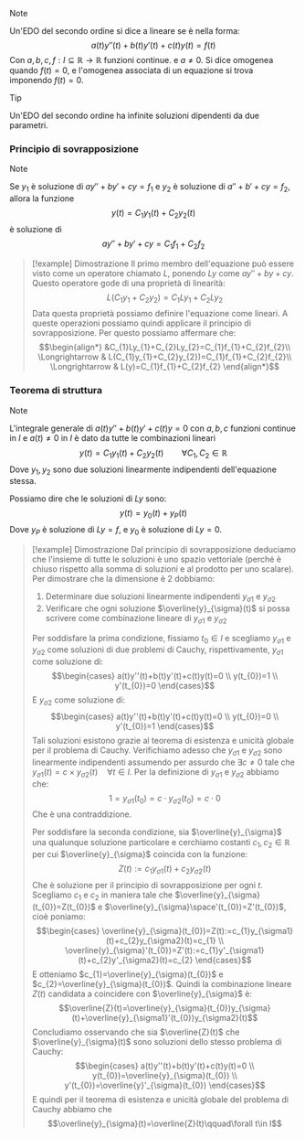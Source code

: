 >[!note]
>Un'EDO del secondo ordine si dice a lineare se è nella forma: $$a(t)y''(t)+b(t)y'(t)+c(t)y(t)=f(t)$$
>Con $a,b,c,f: I\subseteq\mathbb{R}\to\mathbb{R}$ funzioni continue. e $a\neq0$.
>Si dice omogenea quando $f(t)=0$, e l'omogenea associata di un equazione si trova imponendo $f(t)=0$.

>[!tip]
>Un'EDO del secondo ordine ha infinite soluzioni dipendenti da due parametri.

### Principio di sovrapposizione
>[!note]
>Se $y_{1}$ è soluzione di $ay''+by'+cy=f_{1}$ e $y_{2}$ è soluzione di $a''+b'+cy=f_{2}$, allora la funzione $$y(t)=C_{1}y_{1}(t)+C_{2}y_{2}(t)$$è soluzione di $$ay''+by'+cy=C_{1}f_{1}+C_{2}f_{2}$$

>[!example] Dimostrazione
>Il primo membro dell'equazione può essere visto come un operatore chiamato $L$, ponendo $Ly$ come $ay''+by+cy$. Questo operatore gode di una proprietà di linearità:
$$L(C_{1}y_{1}+C_{2}y_{2})=C_{1}Ly_{1}+C_{2}Ly_{2}$$
Data questa proprietà possiamo definire l'equazione come lineari. A queste operazioni possiamo quindi applicare il principio di sovrapposizione. Per questo possiamo affermare che: $$\begin{align*}
&C_{1}Ly_{1}+C_{2}Ly_{2}=C_{1}f_{1}+C_{2}f_{2}\\
\Longrightarrow & L(C_{1}y_{1}+C_{2}y_{2})=C_{1}f_{1}+C_{2}f_{2}\\
\Longrightarrow & L(y)=C_{1}f_{1}+C_{2}f_{2}
\end{align*}$$

### Teorema di struttura
>[!note]
>L'integrale generale di  $a(t)y''+b(t)y'+c(t)y=0$ con $a,b,c$ funzioni continue in $I$ e $a(t)\neq0$ in $I$ è dato da tutte le combinazioni lineari $$y(t)=C_{1}y_{1}(t)+C_{2}y_{2}(t)\qquad \forall C_{1},C_{2}\in\mathbb{R}$$
>Dove $y_{1},y_{2}$ sono due soluzioni linearmente indipendenti dell'equazione stessa.

Possiamo dire che le soluzioni di $Ly$ sono: $$y(t)=y_{0}(t)+y_{P}(t)$$
Dove $y_{P}$ è soluzione di $Ly=f$, e $y_{0}$ è soluzione di $Ly=0$.

>[!example] Dimostrazione
>Dal principio di sovrapposizione deduciamo che l'insieme di tutte le soluzioni è uno spazio vettoriale (perché è chiuso rispetto alla somma di soluzioni e al prodotto per uno scalare). Per dimostrare che la dimensione è $2$ dobbiamo:
>1) Determinare due soluzioni linearmente indipendenti $y_{\sigma1}$ e $y_{\sigma2}$
>2) Verificare che ogni soluzione $\overline{y}_{\sigma}(t)$ si possa scrivere come combinazione lineare di $y_{\sigma1}$ e $y_{\sigma2}$
>
>Per soddisfare la prima condizione, fissiamo $t_{0}\in I$ e scegliamo $y_{\sigma1}$ e $y_{\sigma2}$ come soluzioni di due problemi di Cauchy, rispettivamente, $y_{\sigma1}$ come soluzione di: $$\begin{cases}
>a(t)y''(t)+b(t)y'(t)+c(t)y(t)=0 \\
>y(t_{0})=1 \\
>y'(t_{0})=0
>\end{cases}$$
>E $y_{\sigma2}$ come soluzione di: $$\begin{cases}
>a(t)y''(t)+b(t)y'(t)+c(t)y(t)=0 \\
>y(t_{0})=0 \\
>y'(t_{0})=1
>\end{cases}$$
>Tali soluzioni esistono grazie al teorema di esistenza e unicità globale per il problema di Cauchy. Verifichiamo adesso che $y_{\sigma1}$ e $y_{\sigma2}$ sono linearmente indipendenti assumendo per assurdo che $\exists c\neq0$ tale che $y_{\sigma1}(t)=c\times y_{\sigma2}(t)\quad \forall t\in I$. Per la definizione di $y_{\sigma1}$ e $y_{\sigma2}$ abbiamo che: $$1=y_{\sigma1}(t_{0})=c\cdot y_{\sigma2}(t_{0})=c\cdot 0$$
>Che è una contraddizione.
>
>Per soddisfare la seconda condizione, sia $\overline{y}_{\sigma}$ una qualunque soluzione particolare e cerchiamo costanti $c_{1},c_{2}\in\mathbb{R}$ per cui $\overline{y}_{\sigma}$ coincida con la funzione: $$Z(t):=c_{1}y_{\sigma1}(t)+c_{2}y_{\sigma2}(t)$$
>Che è soluzione per il principio di sovrapposizione per ogni $t$. Scegliamo $c_{1}$ e $c_{2}$ in maniera tale che $\overline{y}_{\sigma}(t_{0})=Z(t_{0})$ e $\overline{y}_{\sigma}\space'(t_{0})=Z'(t_{0})$, cioè poniamo: $$\begin{cases}
>\overline{y}_{\sigma}(t_{0})=Z(t):=c_{1}y_{\sigma1}(t)+c_{2}y_{\sigma2}(t)=c_{1} \\
>\overline{y}_{\sigma}'(t_{0})=Z'(t):=c_{1}y'_{\sigma1}(t)+c_{2}y'_{\sigma2}(t)=c_{2}
>\end{cases}$$
>E otteniamo $c_{1}=\overline{y}_{\sigma}(t_{0})$ e $c_{2}=\overline{y}_{\sigma}(t_{0})$. Quindi la combinazione lineare $Z(t)$ candidata a coincidere con $\overline{y}_{\sigma}$ è: $$\overline{Z}(t)=\overline{y}_{\sigma}(t_{0})y_{\sigma}(t)+\overline{y}_{\sigma1}'(t_{0})y_{\sigma2}(t)$$
>Concludiamo osservando che sia $\overline{Z}(t)$ che $\overline{y}_{\sigma}(t)$ sono soluzioni dello stesso problema di Cauchy: $$\begin{cases}
>a(t)y''(t)+b(t)y'(t)+c(t)y(t)=0 \\
>y(t_{0})=\overline{y}_{\sigma}(t_{0}) \\
>y'(t_{0})=\overline{y}'_{\sigma}(t_{0})
>\end{cases}$$
>E quindi per il teorema di esistenza e unicità globale del problema di Cauchy abbiamo che $$\overline{y}_{\sigma}(t)=\overline{Z}(t)\qquad\forall t\in I$$

